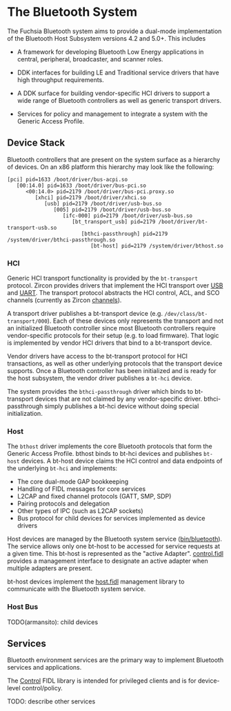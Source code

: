 # The Bluetooth System

The Fuchsia Bluetooth system aims to provide a dual-mode implementation of the
Bluetooth Host Subsystem versions 4.2 and 5.0+. This includes

- A framework for developing Bluetooth Low Energy applications in central,
  peripheral, broadcaster, and scanner roles.

- DDK interfaces for building LE and Traditional service drivers that have
  high throughput requirements.

- A DDK surface for building vendor-specific HCI drivers to support a wide range
  of Bluetooth controllers as well as generic transport drivers.

- Services for policy and management to integrate a system with the Generic
  Access Profile.

## Device Stack

Bluetooth controllers that are present on the system surface as a hierarchy of
devices. On an x86 platform this hierarchy may look like the following:

```
[pci] pid=1633 /boot/driver/bus-acpi.so
   [00:14.0] pid=1633 /boot/driver/bus-pci.so
      <00:14.0> pid=2179 /boot/driver/bus-pci.proxy.so
         [xhci] pid=2179 /boot/driver/xhci.so
            [usb] pid=2179 /boot/driver/usb-bus.so
               [005] pid=2179 /boot/driver/usb-bus.so
                  [ifc-000] pid=2179 /boot/driver/usb-bus.so
                     [bt_transport_usb] pid=2179 /boot/driver/bt-transport-usb.so
                        [bthci-passthrough] pid=2179 /system/driver/bthci-passthrough.so
                           [bt-host] pid=2179 /system/driver/bthost.so
```

### HCI

Generic HCI transport functionality is provided by the `bt-transport` protocol.
Zircon provides drivers that implement the HCI transport over
[USB](/zircon/system/dev/bluetooth/bt-transport-usb)
and [UART](zircon/system/dev/bluetooth/bt-transport-uart/).
The transport protocol abstracts the HCI control, ACL, and SCO
channels (currently as Zircon [channels](/zircon/docs/objects/channel.md)).

A transport driver publishes a bt-transport device (e.g. `/dev/class/bt-transport/000`).
Each of these devices only represents the transport and not an initialized
Bluetooth controller since most Bluetooth controllers require vendor-specific protocols
for their setup (e.g. to load firmware). That logic is implemented by vendor HCI
drivers that bind to a bt-transport device.

Vendor drivers have access to the bt-transport protocol for HCI transactions, as
well as other underlying protocols that the transport device supports. Once a
Bluetooth controller has been initialized and is ready for the host subsystem,
the vendor driver publishes a `bt-hci` device.

The system provides the `bthci-passthrough` driver which binds to bt-transport
devices that are not claimed by any vendor-specific driver. bthci-passthrough
simply publishes a bt-hci device without doing special initialization.

### Host

The `bthost` driver implements the core Bluetooth protocols that form the
Generic Access Profile. bthost binds to bt-hci devices and publishes `bt-host`
devices. A bt-host device claims the HCI control and data endpoints of the underlying
`bt-hci` and implements:

* The core dual-mode GAP bookkeeping
* Handling of FIDL messages for core services
* L2CAP and fixed channel protocols (GATT, SMP, SDP)
* Pairing protocols and delegation
* Other types of IPC (such as L2CAP sockets)
* Bus protocol for child devices for services implemented as device drivers

Host devices are managed by the Bluetooth system service ([bin/bluetooth](../bin/bluetooth)).
The service allows only one bt-host to be accessed for service requests at a given
time. This bt-host is represented as the "active Adapter".
[control.fidl](/sdk/fidl/fuchsia.bluetooth.control) provides a management
interface to designate an active adapter when multiple adapters are present.

bt-host devices implement the [host.fidl](/sdk/fidl/fuchsia.bluetooth.host)
management library to communicate with the Bluetooth system service.


### Host Bus

TODO(armansito): child devices

## Services

Bluetooth environment services are the primary way to implement Bluetooth
services and applications.

The [Control](/sdk/fidl/fuchsia.bluetooth.control) FIDL library is
intended for privileged clients and is for device-level control/policy.

TODO: describe other services
